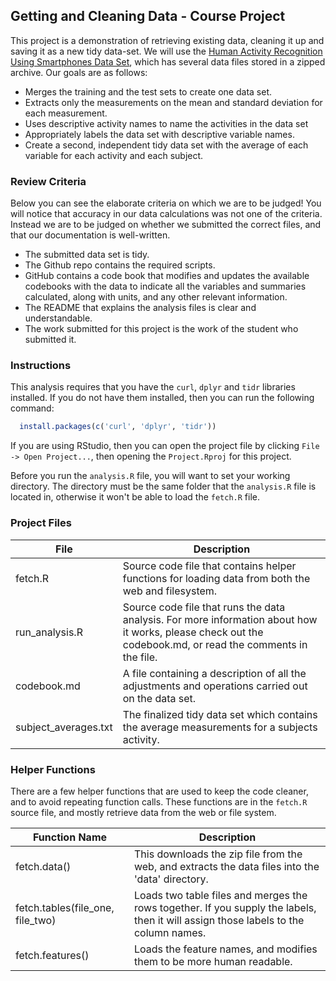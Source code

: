 ## Getting and Cleaning Data - Course Project

This project is a demonstration of retrieving existing data, cleaning it up and saving it as a new tidy data-set. We will use the [Human Activity Recognition Using Smartphones Data Set](http://archive.ics.uci.edu/ml/datasets/Human+Activity+Recognition+Using+Smartphones), which has several data files stored in a zipped archive. Our goals are as follows:

- Merges the training and the test sets to create one data set.
- Extracts only the measurements on the mean and standard deviation for each measurement.
- Uses descriptive activity names to name the activities in the data set
- Appropriately labels the data set with descriptive variable names.
- Create a second, independent tidy data set with the average of each variable for each activity and each subject.

### Review Criteria
Below you can see the elaborate criteria on which we are to be judged! You will notice that accuracy in our data calculations was not one of the criteria. Instead we are to be judged on whether we submitted the correct files, and that our documentation is well-written.

- The submitted data set is tidy.
- The Github repo contains the required scripts.
- GitHub contains a code book that modifies and updates the available codebooks with the data to indicate all the variables and summaries calculated, along with units, and any other relevant information.
- The README that explains the analysis files is clear and understandable.
- The work submitted for this project is the work of the student who submitted it.

### Instructions
This analysis requires that you have the `curl`, `dplyr` and `tidr` libraries installed. If you do not have them installed, then you can run the following command:
```r
  install.packages(c('curl', 'dplyr', 'tidr'))
```

If you are using RStudio, then you can open the project file by clicking `File -> Open Project...`, then opening the `Project.Rproj` for this project.

Before you run the `analysis.R` file, you will want to set your working directory. The directory must be the same folder that the `analysis.R` file is located in, otherwise it won't be able to load the `fetch.R` file.

### Project Files
| File                 | Description                                                                                                                                                |
|----------------------|------------------------------------------------------------------------------------------------------------------------------------------------------------|
| fetch.R              | Source code file that contains helper functions for loading data from both the web and filesystem.                                                         |
| run_analysis.R       | Source code file that runs the data analysis. For more information about how it works, please check out the codebook.md, or read the comments in the file. |
| codebook.md          | A file containing a description of all the adjustments and operations carried out on the data set.                                                         |
| subject_averages.txt | The finalized tidy data set which contains the average measurements for a subjects activity.                                                               |

### Helper Functions
There are a few helper functions that are used to keep the code cleaner, and to avoid repeating function calls. These functions are in the `fetch.R` source file, and mostly retrieve data from the web or file system.

| Function Name                    | Description                                                                                                                         |
|----------------------------------|-------------------------------------------------------------------------------------------------------------------------------------|
| fetch.data()                     | This downloads the zip file from the web, and extracts the data files into the 'data' directory.                                    |
| fetch.tables(file_one, file_two) | Loads two table files and merges the rows together. If you supply the labels, then it will assign those labels to the column names. |
| fetch.features()                 | Loads the feature names, and modifies them to be more human readable.                                                               |
